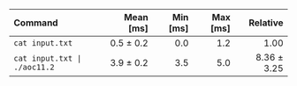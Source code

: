 | Command | Mean [ms] | Min [ms] | Max [ms] | Relative |
|:---|---:|---:|---:|---:|
| `cat input.txt` | 0.5 ± 0.2 | 0.0 | 1.2 | 1.00 |
| `cat input.txt \| ./aoc11.2` | 3.9 ± 0.2 | 3.5 | 5.0 | 8.36 ± 3.25 |
